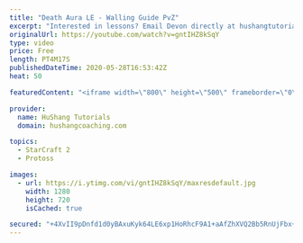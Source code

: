 ```yaml
---
title: "Death Aura LE - Walling Guide PvZ"
excerpt: "Interested in lessons? Email Devon directly at hushangtutorials@outlook.com ------------------------------------------------------------------------------------------------------- Want to support HuShang Tutorials directly? Patreon is a website where you can contribute a monthly donation that will help"
originalUrl: https://youtube.com/watch?v=gntIHZ8kSqY
type: video
price: Free
length: PT4M17S
publishedDateTime: 2020-05-28T16:53:42Z
heat: 50

featuredContent: "<iframe width=\"800\" height=\"500\" frameborder=\"0\" src=\"https://www.youtube.com/embed/gntIHZ8kSqY\" allow=\"accelerometer; autoplay; encrypted-media; gyroscope; picture-in-picture\" allowfullscreen></iframe>"

provider:
  name: HuShang Tutorials
  domain: hushangcoaching.com

topics:
  - StarCraft 2
  - Protoss

images:
  - url: https://i.ytimg.com/vi/gntIHZ8kSqY/maxresdefault.jpg
    width: 1280
    height: 720
    isCached: true

secured: "+4XvII9pDnfd1d0yBAxuKyk64LE6xp1HoRhcF9A1+aAfZhXVQ2Bb5RnUjFbx+7KfgATib36pof+gW6IWpFeMIJ9JbxXRgWkw3Ggy/t3YkInA4No4tdOwK/RUuWiREJzbzgCsiqWzsBUpLGsh0nmAbSQL7DTxdYoEctXeahQJM6NJNhMrxJ6tWF9rYKGteMSbNcbQqWMvH+3HKbzKAaFsYpoA0VKXpWW13pT3cfiyhSbCVPNvkoGBg9abnpMrueEosv5dLlxIWgQ1iVVbBYpZGdb8Wz+fEfP/wX+1vPW/BU8/1g6OO9Q99Lj6aFq7dGMshC3UJd3lpnanyRhAzT71a/IRbgWINZXVtunzKwpqp5yCEC2KOi6GaA6WOt6stifcXx9hutvbfuU5voJqwJajKZs2mgS27/VEfDEC0QFxhzg=;nBeRS+uuLcfDyyrpZ6fyMQ=="
---
```


